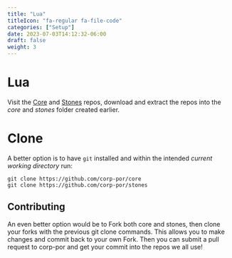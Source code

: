 ```yaml
---
title: "Lua"
titleIcon: "fa-regular fa-file-code"
categories: ["Setup"]
date: 2023-07-03T14:12:32-06:00
draft: false
weight: 3
---
```


# Lua

Visit the [Core](https://github.com/corp-por/core) and [Stones](https://github.com/corp-por/stones) repos, download and extract the repos into the *core* and *stones* folder created earlier.

# Clone

A better option is to have `git` installed and within the intended *current working directory* run:

    git clone https://github.com/corp-por/core
    git clone https://github.com/corp-por/stones

## Contributing

An even better option would be to Fork both core and stones, then clone your forks with the previous git clone commands. This allows you to make changes and commit back to your own Fork. Then you can submit a pull request to corp-por and get your commit into the repos we all use!